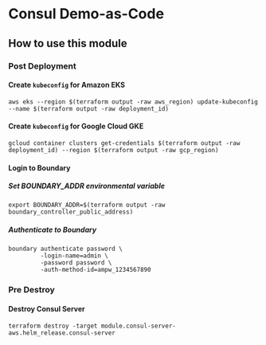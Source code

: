 # Consul Demo-as-Code

## How to use this module

### Post Deployment
#### Create `kubeconfig` for Amazon EKS
```shell
aws eks --region $(terraform output -raw aws_region) update-kubeconfig --name $(terraform output -raw deployment_id)
```
#### Create `kubeconfig` for Google Cloud GKE
```
gcloud container clusters get-credentials $(terraform output -raw deployment_id) --region $(terraform output -raw gcp_region)
```

#### Login to Boundary
##### Set BOUNDARY_ADDR environmental variable
```shell
export BOUNDARY_ADDR=$(terraform output -raw boundary_controller_public_address)
```
##### Authenticate to Boundary
```shell
boundary authenticate password \
         -login-name=admin \
         -password password \
         -auth-method-id=ampw_1234567890
```

### Pre Destroy
#### Destroy Consul Server
```shell
terraform destroy -target module.consul-server-aws.helm_release.consul-server
```